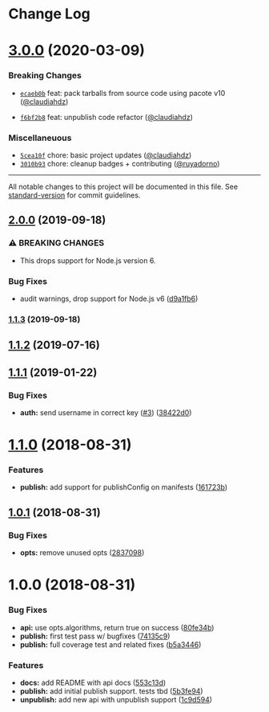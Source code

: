 # Change Log

<a name="3.0.0"></a>
# [3.0.0](https://github.com/npm/libnpmpublish/compare/v2.0.0...v3.0.0) (2020-03-09)

### Breaking Changes

* [`ecaeb0b`](https://github.com/npm/libnpmpublish/commit/ecaeb0b) feat: pack tarballs from source code using pacote v10 ([@claudiahdz](https://github.com/claudiahdz))

* [`f6bf2b8`](https://github.com/npm/libnpmpublish/commit/f6bf2b8) feat: unpublish code refactor ([@claudiahdz](https://github.com/claudiahdz))

### Miscellaneuous

* [`5cea10f`](https://github.com/npm/libnpmpublish/commit/5cea10f) chore: basic project updates ([@claudiahdz](https://github.com/claudiahdz))
* [`3010b93`](https://github.com/npm/libnpmpublish/commit/3010b93) chore: cleanup badges + contributing ([@ruyadorno](https://github.com/ruyadorno))

---

All notable changes to this project will be documented in this file. See [standard-version](https://github.com/conventional-changelog/standard-version) for commit guidelines.

## [2.0.0](https://github.com/npm/libnpmpublish/compare/v1.1.3...v2.0.0) (2019-09-18)


### ⚠ BREAKING CHANGES

* This drops support for Node.js version 6.

### Bug Fixes

* audit warnings, drop support for Node.js v6 ([d9a1fb6](https://github.com/npm/libnpmpublish/commit/d9a1fb6))

### [1.1.3](https://github.com/npm/libnpmpublish/compare/v1.1.2...v1.1.3) (2019-09-18)

<a name="1.1.2"></a>
## [1.1.2](https://github.com/npm/libnpmpublish/compare/v1.1.1...v1.1.2) (2019-07-16)



<a name="1.1.1"></a>
## [1.1.1](https://github.com/npm/libnpmpublish/compare/v1.1.0...v1.1.1) (2019-01-22)


### Bug Fixes

* **auth:** send username in correct key ([#3](https://github.com/npm/libnpmpublish/issues/3)) ([38422d0](https://github.com/npm/libnpmpublish/commit/38422d0))



<a name="1.1.0"></a>
# [1.1.0](https://github.com/npm/libnpmpublish/compare/v1.0.1...v1.1.0) (2018-08-31)


### Features

* **publish:** add support for publishConfig on manifests ([161723b](https://github.com/npm/libnpmpublish/commit/161723b))



<a name="1.0.1"></a>
## [1.0.1](https://github.com/npm/libnpmpublish/compare/v1.0.0...v1.0.1) (2018-08-31)


### Bug Fixes

* **opts:** remove unused opts ([2837098](https://github.com/npm/libnpmpublish/commit/2837098))



<a name="1.0.0"></a>
# 1.0.0 (2018-08-31)


### Bug Fixes

* **api:** use opts.algorithms, return true on success ([80fe34b](https://github.com/npm/libnpmpublish/commit/80fe34b))
* **publish:** first test pass w/ bugfixes ([74135c9](https://github.com/npm/libnpmpublish/commit/74135c9))
* **publish:** full coverage test and related fixes ([b5a3446](https://github.com/npm/libnpmpublish/commit/b5a3446))


### Features

* **docs:** add README with api docs ([553c13d](https://github.com/npm/libnpmpublish/commit/553c13d))
* **publish:** add initial publish support. tests tbd ([5b3fe94](https://github.com/npm/libnpmpublish/commit/5b3fe94))
* **unpublish:** add new api with unpublish support ([1c9d594](https://github.com/npm/libnpmpublish/commit/1c9d594))
